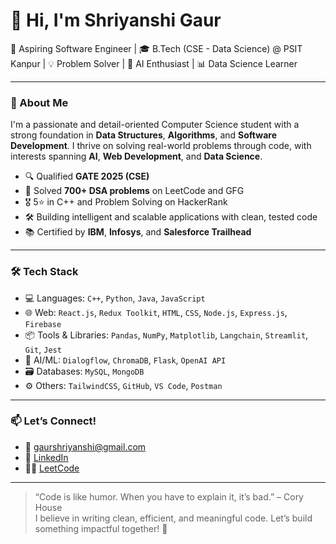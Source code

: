 # 👋 Hi, I'm Shriyanshi Gaur

🚀 Aspiring Software Engineer | 🎓 B.Tech (CSE - Data Science) @ PSIT Kanpur | 💡 Problem Solver | 🔬 AI Enthusiast | 📊 Data Science Learner

---

### 🌟 About Me

I'm a passionate and detail-oriented Computer Science student with a strong foundation in **Data Structures**, **Algorithms**, and **Software Development**. I thrive on solving real-world problems through code, with interests spanning **AI**, **Web Development**, and **Data Science**.

- 🔍 Qualified **GATE 2025 (CSE)** 
- 🧠 Solved **700+ DSA problems** on LeetCode and GFG  
- 🎖️ 5⭐ in C++ and Problem Solving on HackerRank  
- 🛠️ Building intelligent and scalable applications with clean, tested code  
- 📚 Certified by **IBM**, **Infosys**, and **Salesforce Trailhead**  

---

### 🛠️ Tech Stack

- 💻 Languages: `C++`, `Python`, `Java`, `JavaScript`
- 🌐 Web: `React.js`, `Redux Toolkit`, `HTML`, `CSS`, `Node.js`, `Express.js`, `Firebase`
- 📦 Tools & Libraries: `Pandas`, `NumPy`, `Matplotlib`, `Langchain`, `Streamlit`, `Git`, `Jest`
- 🧠 AI/ML: `Dialogflow`, `ChromaDB`, `Flask`, `OpenAI API`
- 🗃️ Databases: `MySQL`, `MongoDB`
- ⚙️ Others: `TailwindCSS`, `GitHub`, `VS Code`, `Postman`

---

### 📫 Let’s Connect!

- 📧 [gaurshriyanshi@gmail.com](mailto:gaurshriyanshi@gmail.com)
- 💼 [LinkedIn](https://www.linkedin.com/in/shriyanshi-gaur-a4419428b)
- 🧑‍💻 [LeetCode](https://leetcode.com/u/2201641540102/)

---

> “Code is like humor. When you have to explain it, it’s bad.” – Cory House  
> I believe in writing clean, efficient, and meaningful code. Let’s build something impactful together! 🌱
